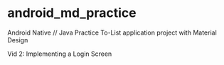# android_md_practice

Android Native // Java 
Practice To-List application project with Material Design

Vid 2: Implementing a Login Screen
